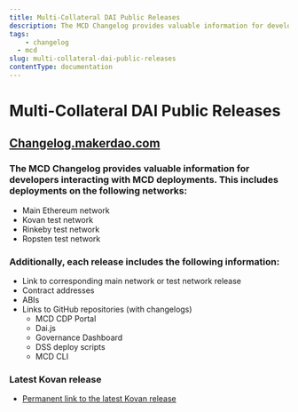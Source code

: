 ```yaml
---
title: Multi-Collateral DAI Public Releases
description: The MCD Changelog provides valuable information for developers interacting with MCD deployments
tags:
	- changelog
  - mcd
slug: multi-collateral-dai-public-releases
contentType: documentation
---
```


# Multi-Collateral DAI Public Releases

## [Changelog.makerdao.com ](https://changelog.makerdao.com/)

### The MCD Changelog provides valuable information for developers interacting with MCD deployments. This includes deployments on the following networks:

- Main Ethereum network
- Kovan test network
- Rinkeby test network
- Ropsten test network

### **Additionally, each release includes the following information:**

- Link to corresponding main network or test network release
- Contract addresses
- ABIs
- Links to GitHub repositories \(with changelogs\)
  - MCD CDP Portal
  - Dai.js
  - Governance Dashboard
  - DSS deploy scripts
  - MCD CLI

### Latest Kovan release <a id="latest-kovan-release"></a>

- [Permanent link to the latest Kovan release](https://changelog.makerdao.com/releases/latest)

##

